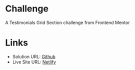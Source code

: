 # Challenge

A Testimonials Grid Section challenge from Frontend Mentor

# Links

- Solution URL: [Github](https://github.com/ichiklaus/testimonials-section)
- Live Site URL: [Netlify](https://ichiklaus-testimonials-section.netlify.app/)

